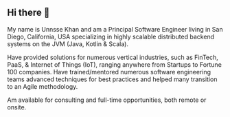 ## Hi there 👋

My name is Unnsse Khan and am a Principal Software Engineer living in San Diego, California, USA specializing in highly scalable distributed backend systems on the JVM (Java, Kotlin & Scala).

Have provided solutions for numerous vertical industries, such as FinTech, PaaS, & Internet of Things (IoT), ranging anywhere from Startups to Fortune 100 companies. Have trained/mentored numerous software engineering teams advanced techniques for best practices and helped many transition to an Agile methodology.

Am available for consulting and full-time opportunities, both remote or onsite.
